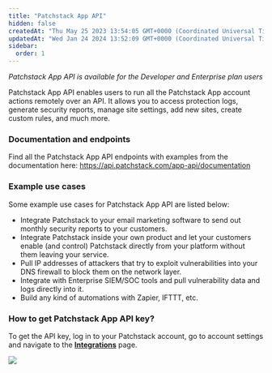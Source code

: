 ```yaml
---
title: "Patchstack App API"
hidden: false
createdAt: "Thu May 25 2023 13:54:05 GMT+0000 (Coordinated Universal Time)"
updatedAt: "Wed Jan 24 2024 13:52:09 GMT+0000 (Coordinated Universal Time)"
sidebar:
  order: 1
---
```


_Patchstack App API is available for the Developer and Enterprise plan users_

Patchstack App API enables users to run all the Patchstack App account actions remotely over an API. It allows you to access protection logs, generate security reports, manage site settings, add new sites, create custom rules, and much more.

### Documentation and endpoints
Find all the Patchstack App API endpoints with examples from the documentation here:
<a href="https://api.patchstack.com/app-api/documentation" target="_blank">https<span></span>://api.patchstack.com/app-api/documentation</a>

### Example use cases
Some example use cases for Patchstack App API are listed below:
- Integrate Patchstack to your email marketing software to send out monthly security reports to your customers.
- Integrate Patchstack inside your own product and let your customers enable (and control) Patchstack directly from your platform without them leaving your service.
- Pull IP addresses of attackers that try to exploit vulnerabilities into your DNS firewall to block them on the network layer.
- Integrate with Enterprise SIEM/SOC tools and pull vulnerability data and logs directly into it.
- Build any kind of automations with Zapier, IFTTT, etc.

### How to get Patchstack App API key?
To get the API key, log in to your Patchstack account, go to account settings and navigate to the <a href="https://app.patchstack.com/settings/integrations" target="_blank">**Integrations**</a> page.

![](@images/patchstack-integration-settings-api-key.png)


